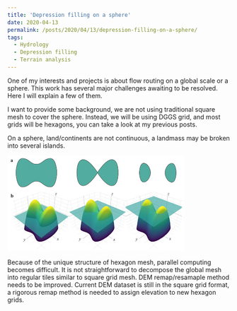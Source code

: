```yaml
---
title: 'Depression filling on a sphere'
date: 2020-04-13
permalink: /posts/2020/04/13/depression-filling-on-a-sphere/
tags:
  - Hydrology
  - Depression filling
  - Terrain analysis
---
```


One of my interests and projects is about flow routing on a global scale or a sphere.
This work has several major challenges awaiting to be resolved. Here I will explain a few of them.

I want to provide some background, we are not using traditional square mesh to cover the sphere. Instead, we will be using DGGS grid, and most grids will be hexagons, you can take a look at my previous posts.


On a sphere, land/continents are not continuous, a landmass may be broken into several islands.

![Figure 1](https://github.com/changliao/science/blob/main/_figure/hexwatershed/dual_island.png?raw=true)

Because of the unique structure of hexagon mesh, parallel computing becomes difficult. It is not straightforward to decompose the global mesh into regular tiles similar to square grid mesh.
DEM remap/resamaple method needs to be improved. Current DEM dataset is still in the square grid format, a rigorous remap method is needed to assign elevation to new hexagon grids.